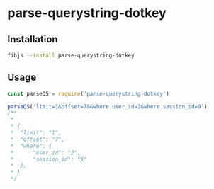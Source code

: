 # parse-querystring-dotkey

## Installation

```bash
fibjs --install parse-querystring-dotkey
```

## Usage

```javascript
const parseQS = require('parse-querystring-dotkey')

parseQS('limit=1&offset=7&&where.user_id=2&where.session_id=9')
/**
 * 
 * {
 *  "limit": "1",
 *  "offset": "7",
 *  "where": {
 *      "user_id": "2",
 *      "session_id": "9"
 *  },
 * }
 */
```